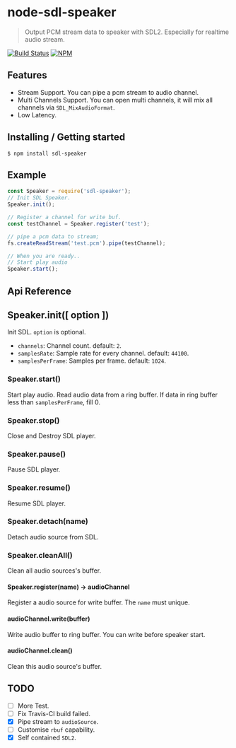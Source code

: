 node-sdl-speaker 
======
> Output PCM stream data to speaker with SDL2. Especially for realtime audio stream. 

[![Build Status](https://travis-ci.org/0neSe7en/node-sdl-speaker.svg?branch=master)](https://travis-ci.org/0neSe7en/node-sdl-speaker)
[![NPM](https://nodei.co/npm/sdl-speaker.png)](https://www.npmjs.com/package/sdl-speaker)

## Features

- Stream Support. You can pipe a pcm stream to audio channel.
- Multi Channels Support. You can open multi channels, it will mix all channels via `SDL_MixAudioFormat`.
- Low Latency.

## Installing / Getting started

```shell
$ npm install sdl-speaker
```

## Example

```javascript
const Speaker = require('sdl-speaker');
// Init SDL Speaker.
Speaker.init();

// Register a channel for write buf.
const testChannel = Speaker.register('test');

// pipe a pcm data to stream;
fs.createReadStream('test.pcm').pipe(testChannel);

// When you are ready..
// Start play audio
Speaker.start();
```

## Api Reference

## Speaker.init([ option ])

Init SDL. `option` is optional.

- `channels`: Channel count. default: `2`.
- `samplesRate`: Sample rate for every channel. default: `44100`.
- `samplesPerFrame`: Samples per frame. default: `1024`.

### Speaker.start()

Start play audio. Read audio data from a ring buffer. If data in ring buffer less than `samplesPerFrame`, fill 0.

### Speaker.stop()

Close and Destroy SDL player.

### Speaker.pause()

Pause SDL player.

### Speaker.resume()

Resume SDL player.

### Speaker.detach(name)

Detach audio source from SDL.

### Speaker.cleanAll()

Clean all audio sources's buffer.

#### Speaker.register(name) -> audioChannel

Register a audio source for write buffer. The `name` must unique.

#### audioChannel.write(buffer)

Write audio buffer to ring buffer. You can write before speaker start.

#### audioChannel.clean()

Clean this audio source's buffer.

## TODO

- [ ] More Test.
- [ ] Fix Travis-CI build failed.
- [x] Pipe stream to `audioSource`.
- [ ] Customise `rbuf` capability.
- [x] Self contained `SDL2`.
